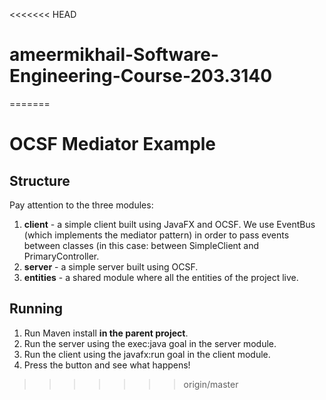 <<<<<<< HEAD
# ameermikhail-Software-Engineering-Course-203.3140
=======
# OCSF Mediator Example

## Structure
Pay attention to the three modules:
1. **client** - a simple client built using JavaFX and OCSF. We use EventBus (which implements the mediator pattern) in order to pass events between classes (in this case: between SimpleClient and PrimaryController.
2. **server** - a simple server built using OCSF.
3. **entities** - a shared module where all the entities of the project live.

## Running
1. Run Maven install **in the parent project**.
2. Run the server using the exec:java goal in the server module.
3. Run the client using the javafx:run goal in the client module.
4. Press the button and see what happens!
>>>>>>> origin/master
